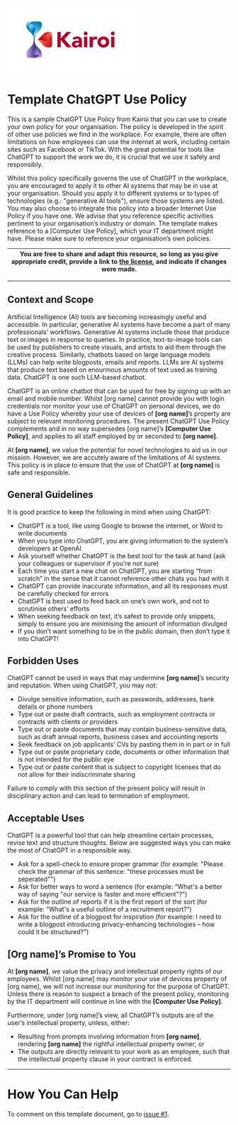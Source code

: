 <img src="https://github.com/KairoiAI/Branding/blob/main/Logo/Kairoi_Logo_Small.png?raw=true">

# Template ChatGPT Use Policy
This is a sample ChatGPT Use Policy from Kairoi that you can use to create your own policy for your organisation. The policy is developed in the spirit of other use policies we find in the workplace. For example, there are often limitations on how employees can use the internet at work, including certain sites such as Facebook or TikTok. With the great potential for tools like ChatGPT to support the work we do, it is crucial that we use it safely and responsibly.

Whilst this policy specifically governs the use of ChatGPT in the workplace, you are encouraged to apply it to other AI systems that may be in use at your organisation. Should you apply it to different systems or to types of technologies (e.g.: "generative AI tools"), ensure those systems are listed. You may also choose to integrate this policy into a broader Internet Use Policy if you have one. We advise that you reference specific activities pertinent to your organisation’s industry or domain. The template makes reference to a [Computer Use Policy], which your IT department might have. Please make sure to reference your organisation’s own policies.

| You are free to share and adapt this resource, so long as you give appropriate credit, provide a link to [the license](https://creativecommons.org/licenses/by/4.0/), and indicate if changes were made. |
|---|

---

## Context and Scope
Artificial Intelligence (AI) tools are becoming increasingly useful and accessible. In particular, generative AI systems have become a part of many professionals’ workflows. Generative AI systems include those that produce text or.images in response to queries. In practice, text-to-image tools can be used by publishers to create visuals, and artists to aid them through the creative process. Similarly, chatbots based on large language models (LLMs) can help write blogposts, emails and reports. LLMs are AI systems that produce text based on enourmous amounts of text used as training data. ChatGPT is one such LLM-based chatbot.

ChatGPT is an online chatbot that can be used for free by signing up with an email and mobile number. Whilst [org name] cannot provide you with login credentials nor monitor your use of ChatGPT on personal devices, we do have a 
Use Policy whereby your use of devices of **[org name]**’s property are subject to relevant monitoring procedures. The present ChatGPT Use Policy complements and in no way supersedes [org name]’s **[Computer Use Policy]**, and applies to all staff employed by or seconded to **[org name]**.

At **[org name]**, we value the potential for novel technologies to aid us in our mission. However, we are accutely aware of the limitations of AI systems. This policy is in place to ensure that the use of ChatGPT at **[org name]** is safe and responsible.

## General Guidelines
It is good practice to keep the following in mind when using ChatGPT:
* ChatGPT is a tool, like using Google to browse the internet, or Word to write documents
* When you type into ChatGPT, you are giving information to the system’s developers at OpenAI
* Ask yourself whether ChatGPT is the best tool for the task at hand (ask your colleagues or supervisor if you're not sure)
* Each time you start a new chat on ChatGPT, you are starting “from scratch” in the sense that it cannot reference other chats you had with it
* ChatGPT can provide inaccurate information, and all its responses must be carefully checked for errors
* ChatGPT is best used to feed back on one’s own work, and not to scrutinise others’ efforts
* When seeking feedback on text, it’s safest to provide only snippets, simply to ensure you are minimising the amount of information divulged
* If you don’t want something to be in the public domain, then don’t type it into ChatGPT!

## Forbidden Uses
ChatGPT cannot be used in ways that may undermine **[org name]**’s security and reputation. When using ChatGPT, you may not:
* Divulge sensitive information, such as passwords, addresses, bank details or phone numbers
* Type out or paste draft contracts, such as employment contracts or contracts with clients or providers
* Type out or paste documents that may contain business-sensitive data, such as draft annual reports, business cases and accounting reports
* Seek feedback on job applicants’ CVs by pasting them in in part or in full
* Type out or paste proprietary code, documents or other information that is not intended for the public eye
* Type out or paste content that is subject to copyright licenses that do not allow for their indiscriminate sharing

Failure to comply with this section of the present policy will result in disciplinary action and can lead to termination of employment.

## Acceptable Uses
ChatGPT is a powerful tool that can help streamline certain processes, revise text and structure thoughts. Below are suggested ways you can make the most of ChatGPT in a responsible way.
* Ask for a spell-check to ensure proper grammar (for example: "Please check the grammar of this sentence: "these processes must be seperated"")
* Ask for better ways to word a sentence (for example: “What's a better way of saying "our service is faster and more efficient"?”)
* Ask for the outline of reports if it is the first report of the sort (for example: “What's a useful outline of a recruitment report?”)
* Ask for the outline of a blogpost for inspiration (for example: I need to write a blogpost introducing privacy-enhancing technologies – how could it be structured?”)

## **[Org name]**’s Promise to You
At **[org name]**, we value the privacy and intellectual property rights of our employees. Whilst [org name] may monitor your use of devices property of [org name], we will not increase our monitoring for the purpose of ChatGPT. Unless there is reason to suspect a breach of the present policy, monitoring by the IT department will continue in line with the **[Computer Use Policy]**.

Furthermore, under [org name]’s view, all ChatGPT’s outputs are of the user’s intellectual property, unless, either:
* Resulting from prompts involving information from **[org name]**, rendering **[org name]** the rightful intellectual property owner; or
* The outputs are directly relevant to your work as an employee, such that the intellectual property clause in your contract is enforced.

---

# How You Can Help
To comment on this template document, go to [issue #1](https://github.com/KairoiAI/Resources/issues/1).
